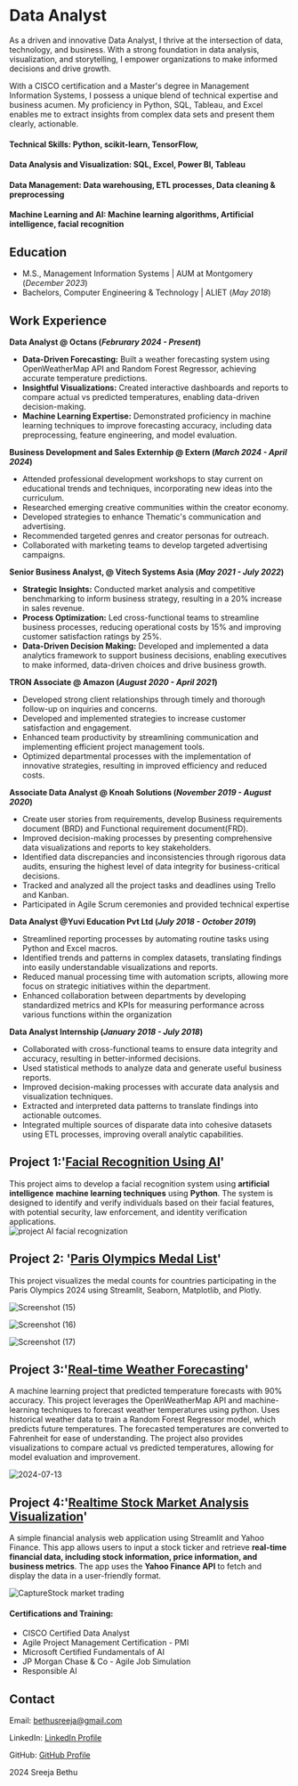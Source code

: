 # Data Analyst
As a driven and innovative Data Analyst, I thrive at the intersection of data, technology, and business. With a strong foundation in data analysis, visualization, and storytelling, I empower organizations to make informed decisions and drive growth.

With a CISCO certification and a Master's degree in Management Information Systems, I possess a unique blend of technical expertise and business acumen. My proficiency in Python, SQL, Tableau, and Excel enables me to extract insights from complex data sets and present them clearly, actionable.

#### Technical Skills: Python, scikit-learn, TensorFlow,
#### Data Analysis and Visualization: SQL, Excel, Power BI, Tableau
#### Data Management: Data warehousing, ETL processes, Data cleaning & preprocessing
#### Machine Learning and AI: Machine learning algorithms, Artificial intelligence, facial recognition

## Education								       		
- M.S., Management Information Systems | AUM at Montgomery (_December 2023_)	 			        		
- Bachelors, Computer Engineering & Technology | ALIET (_May 2018_)

## Work Experience
**Data Analyst @ Octans (_Februrary 2024 - Present_)**

- **Data-Driven Forecasting:** Built a weather forecasting system using OpenWeatherMap API and Random Forest Regressor, achieving accurate temperature predictions.
- **Insightful Visualizations:** Created interactive dashboards and reports to compare actual vs predicted temperatures, enabling data-driven decision-making.
- **Machine Learning Expertise:** Demonstrated proficiency in machine learning techniques to improve forecasting accuracy, including data preprocessing, feature engineering, and model evaluation.

**Business Development and Sales Externhip @ Extern (_March 2024 - April 2024_)**

- Attended professional development workshops to stay current on educational trends and techniques, incorporating new ideas into the curriculum.
- Researched emerging creative communities within the creator economy.
- Developed strategies to enhance Thematic's communication and advertising.
- Recommended targeted genres and creator personas for outreach.
- Collaborated with marketing teams to develop targeted advertising campaigns.

**Senior Business Analyst, @ Vitech Systems Asia (_May 2021 - July 2022_)**

- **Strategic Insights:** Conducted market analysis and competitive benchmarking to inform business strategy, resulting in a 20% increase in sales revenue.
- **Process Optimization:** Led cross-functional teams to streamline business processes, reducing operational costs by 15% and improving customer satisfaction ratings by 25%.
- **Data-Driven Decision Making:** Developed and implemented a data analytics framework to support business decisions, enabling executives to make informed, data-driven choices and drive business growth.

**TRON Associate @ Amazon (_August 2020 - April 2021_)**

- Developed strong client relationships through timely and thorough follow-up on inquiries and concerns.
- Developed and implemented strategies to increase customer satisfaction and engagement.
- Enhanced team productivity by streamlining communication and implementing efficient project management tools.
- Optimized departmental processes with the implementation of innovative strategies, resulting in improved efficiency and reduced costs.

**Associate Data Analyst @ Knoah Solutions (_November 2019 - August 2020_)**

- Create user stories from requirements, develop Business requirements document (BRD) and Functional requirement document(FRD).
- Improved decision-making processes by presenting comprehensive data visualizations and reports to key stakeholders.
- Identified data discrepancies and inconsistencies through rigorous data audits, ensuring the highest level of data integrity for business-critical decisions.
- Tracked and analyzed all the project tasks and deadlines using Trello and Kanban.
- Participated in Agile Scrum ceremonies and provided technical expertise

**Data Analyst @Yuvi Education Pvt Ltd (_July 2018 - October 2019_)**

- Streamlined reporting processes by automating routine tasks using Python and Excel macros.
- Identified trends and patterns in complex datasets, translating findings into easily understandable visualizations and reports.
- Reduced manual processing time with automation scripts, allowing more focus on strategic initiatives within the department.
- Enhanced collaboration between departments by developing standardized metrics and KPIs for measuring performance across various functions within the organization

**Data Analyst Internship (_January 2018 - July 2018_)**
- Collaborated with cross-functional teams to ensure data integrity and accuracy, resulting in better-informed decisions.
- Used statistical methods to analyze data and generate useful business reports.
- Improved decision-making processes with accurate data analysis and visualization techniques.
- Extracted and interpreted data patterns to translate findings into actionable outcomes.
- Integrated multiple sources of disparate data into cohesive datasets using ETL processes, improving overall analytic capabilities.
  
## Project 1:'[Facial Recognition Using AI](https://github.com/SreejaBethu/Facial-Recognizition-Using-Artifical-Intelligence)'
 
 This project aims to develop a facial recognition system using **artificial intelligence** **machine learning techniques** using **Python**. The system is designed to identify and verify individuals based on their facial features, with potential security, law enforcement, and identity verification applications.         
 ![project AI facial recognization](https://github.com/user-attachments/assets/3474be8b-8011-4fd0-a242-eaf30b3e3948)

## Project 2: '[Paris Olympics Medal List](https://github.com/SreejaBethu/Paris-Olympics-2024-Medals-List)'

This project visualizes the medal counts for countries participating in the Paris Olympics 2024 using Streamlit, Seaborn, Matplotlib, and Plotly.

 ![Screenshot (15)](https://github.com/user-attachments/assets/73bf7a43-8106-4d1e-a204-920981206497)
  
 ![Screenshot (16)](https://github.com/user-attachments/assets/34b220ee-0287-4183-81eb-524a56ad0eac)

 ![Screenshot (17)](https://github.com/user-attachments/assets/8c6043be-7c44-47be-97e5-7fdc890d1165)

## Project 3:'[Real-time Weather Forecasting](https://github.com/SreejaBethu/Forecasting-Weather)'
       
A machine learning project that predicted temperature forecasts with 90% accuracy. This project leverages the OpenWeatherMap API and machine-learning techniques to forecast weather temperatures using python. Uses historical weather data to train a Random Forest Regressor model, which predicts future temperatures. The forecasted temperatures are converted to Fahrenheit for ease of understanding. The project also provides visualizations to compare actual vs predicted temperatures, allowing for model evaluation and improvement. 

![2024-07-13](https://github.com/user-attachments/assets/94290875-095b-418b-93b9-b4df56b7af02)
     
## Project 4:'[Realtime Stock Market Analysis Visualization](https://github.com/SreejaBethu/Realtime-Stock-Market-Analysis-Visualization)'
  
  A simple financial analysis web application using Streamlit and Yahoo Finance. This app allows users to input a stock ticker and retrieve **real-time financial data, including stock information, price information, and business metrics**. The app uses the **Yahoo Finance API** to fetch and display the data in a user-friendly format.

![CaptureStock market trading](https://github.com/user-attachments/assets/da3efed5-e56f-4c78-83d0-7b37d583fff2)

#### Certifications and Training:

  - CISCO Certified Data Analyst
  - Agile Project Management Certification - PMI
  - Microsoft Certified Fundamentals of AI
  - JP Morgan Chase & Co - Agile Job Simulation
  - Responsible AI

 <html>
    <body>
        <section>
            <section id="contact">
        <h2>Contact</h2>
         <p>Email: <a href="mailto:bethusreeja@gmail.com">bethusreeja@gmail.com</a></p>
         <p>LinkedIn: <a href="https://www.linkedin.com/in/sreejabethu">LinkedIn Profile</a></p>
         <p>GitHub: <a href="https://github.com/SreejaBethu">GitHub Profile</a></p>
    </section>
        <footer>
            <p> 2024 Sreeja Bethu </p>
        </footer>
    </body>
</html>


